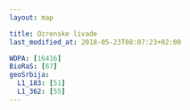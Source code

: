 ```yaml
---
layout: map

title: Ozrenske livade
last_modified_at: 2018-05-23T08:07:23+02:00

WDPA: [16416]
BioRaS: [67]
geoSrbija:
  L1_183: [51]
  L1_362: [55]
---
```

